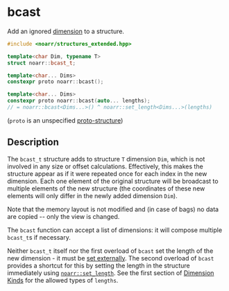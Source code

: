 # bcast

Add an ignored [dimension](../Glossary.md#dimension) to a structure.

```hpp
#include <noarr/structures_extended.hpp>

template<char Dim, typename T>
struct noarr::bcast_t;

template<char... Dims>
constexpr proto noarr::bcast();

template<char... Dims>
constexpr proto noarr::bcast(auto... lengths);
// = noarr::bcast<Dims...>() ^ noarr::set_length<Dims...>(lengths)
```

(`proto` is an unspecified [proto-structure](../Glossary.md#proto-structure))


## Description

The `bcast_t` structure adds to structure `T` dimension `Dim`, which is not involved in any size or offset calculations.
Effectively, this makes the structure appear as if it were repeated once for each index in the new dimension.
Each one element of the original structure will be broadcast to multiple elements of the new structure
(the coordinates of these new elements will only differ in the newly added dimension `Dim`).

Note that the memory layout is not modified and (in case of bags) no data are copied -- only the view is changed.

The `bcast` function can accept a list of dimensions: it will compose multiple `bcast_t`s if necessary.

Neither `bcast_t` itself nor the first overload of `bcast` set the length of the new dimension - it must be [set externally](../BasicUsage.md#lengths).
The second overload of `bcast` provides a shortcut for this by setting the length in the structure immediately using [`noarr::set_length`](set_length.md).
See the first section of [Dimension Kinds](../DimensionKinds.md) for the allowed types of `lengths`.

